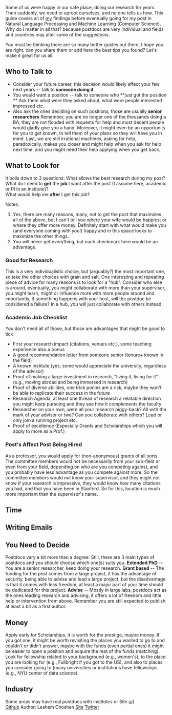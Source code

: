 <!-- # Ways to sieve through new papers and look for related ones -->

Some of us were happy in our safe place, doing our research for years. Then suddenly, we need to uproot ourselves, and no one tells us how.
This guide covers all of [my](https://ktilana.wixsite.com/leshem-choshen) findings before eventually going for my post in Natural Language Processing and Machine Learning (Computer Science). Why do I matter in all that? because postdocs are very individual and fields and countries may alter some of the suggestions.

You must be thinking there are so many better guides out there, I hope you are right. can you share them or add here the best tips you found? Let's make it great for us all.

## Who to Talk to
- Consider your future career, this decision would likely affect your few next years -- talk to **someone doing it**
- You would want a position -- talk to someone who **just got the position **
Ask them what were they asked about, what were people interested impressed etc.
- Also ask the ones deciding on such positions, those are usually **senior researchers**
Remember, you are no longer one of the thousands doing a BA, they are not flooded with requests for help and most decent people would gladly give you a hand. Moreover, it might even be an opportunity for you to get known, to tell them of your plans so they will have you in mind. Last, we are still irrational machines, asking for help, paradoxically, makes you closer and might help when you ask for help next time, and you might need their help applying when you get back.

## What to Look for
It boils down to 3 questions: 
What allows the best research during my post?  
What do I need to **get** the **job** I want after the post (I assume here, academic or PI in an institute)?  
What would help me **after** I get this job?  

Notes:
1. Yes, there are many reasons, many, not to get the post that maximizes all of the above, but I can't tell you where your wife would be happiest or where they offer more money. Definitely start with what would make you (and everyone coming with you!) happy and in this space looks to maximize the other things.
1. You will never get everything, but each checkmark here would be an advantage.
### Good for Research
This is a very individualistic choice, but (arguably?) the most important one, so take the other choices with grain and salt.
One interesting and repeating piece of advice for many reasons is to look for a "hub". Consider who else is around, eventually, you might collaborate with more than your supervisor, you might learn, might or influence more with more people around and importantly, if something happens with your host, will the postdoc be considered a failure? In a hub, you will just collaborate with others instead.
### Academic Job Checklist
You don't need all of those, but those are advantages that might be good to tick
- First your research impact (citations, venues etc.), some teaching experience also a bonus
- A good recommendation letter from someone senior (tenure+ known in the field)
- A known institute (yes, some would appreciate the university, regardless of the advisor)
- Proof of making a large investment in research, "living it, living for it" (e.g., moving abroad and being immersed in research)
- Proof of diverse abilities, one trick ponies are a risk, maybe they won't be able to replicate their success in the future
- Research Agenda, at least one thread of research a relatable direction you might keep pursuing and they see how it complements the faculty
- Researcher on your own, were all your research piggy-back? All with the mark of your advisor or two? Can you collaborate with others? Lead or only join a running project etc.
- Proof of excellence (Especially Grants and Scholarships which you will apply to more as a Prof.)

### Post's Affect Post Being Hired
As a professor, you would apply for (non-anonymous) grants of all sorts. The committee members would not be necessarily from your sub-field or even from your field, depending on who are you competing against, and you probably have less advantage as you compete against more. So the committee members would not know your supervisor, and they might not know if your research is impressive, they would know how many citations you had, and that you have been in Stanford. So for this, location is much more important than the supervisor's name.
## Time

## Writing Emails

## You Need to Decide
Postdocs vary a bit more than a degree. Still, there are 3 main types of postdocs and you should choose which one(s) suits you.
**Extended PhD** -- You are a senior researcher, keep doing your research.
**Grant based** -- The funding for the post comes from a large project, it has the advantage of security, being able to advise and lead a large project, but the disadvantage is that it comes with less freedom, at least a major part of your time should be dedicated for this project.
**Advise** -- Mostly in large labs, postdocs act as the ones leading research and advising, it offers a lot of freedom and little help or intervention from above. Remember you are still expected to publish at least a bit as a first author.
## Money
Apply early for Scholarships, it is worth for the prestige, maybe money. If you got one, it might be worth revisiting the places you wanted to go to and couldn't or didn't answer, maybe with the funds (even partial ones) it might be easier to open a position and acquire the rest of the funds (matching).
Look for fellowship related to your background (e.g., women's), to the place you are looking for (e.g., Fullbright if you got to the US), and also to places you consider going to (many universities or institutions have fellowships (e.g., NYU center of data science).
## Industry
Some areas may have real postdocs with institutes or 
Site [url](https://borgr.github.io/post/)  
[Github](https://github.com/borgr/post/)
Author: Leshem Choshen [Site](https://ktilana.wixsite.com/leshem-choshen) [Twitter](https://twitter.com/LChoshen)
